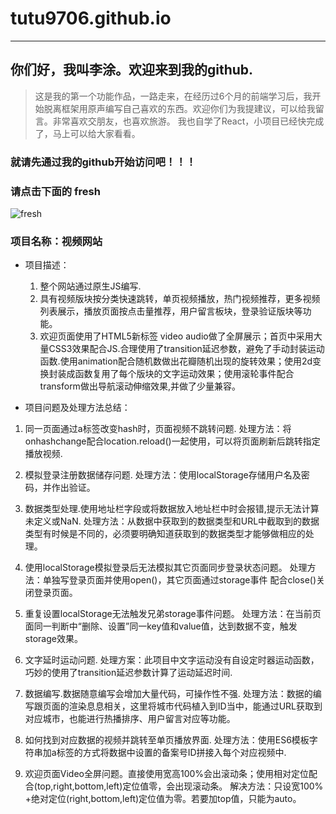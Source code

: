 # tutu9706.github.io
---
## 你们好，我叫李涂。欢迎来到我的github.    

>  这是我的第一个功能作品，一路走来，在经历过6个月的前端学习后，我开始脱离框架用原声编写自己喜欢的东西。欢迎你们为我提建议，可以给我留言。非常喜欢交朋友，也喜欢旅游。
>  我也自学了React，小项目已经快完成了，马上可以给大家看看。

### 就请先通过我的github开始访问吧！！！

### 请点击下面的 fresh
![fresh](https://tutu9706.github.io)

### 项目名称：视频网站
- 项目描述：
	1.  整个网站通过原生JS编写.
	2.  具有视频版块按分类快速跳转，单页视频播放，热门视频推荐，更多视频列表展示，播放页面按点击量推荐，用户留言板块，登录验证版块等功能。
	3.  欢迎页面使用了HTML5新标签 video audio做了全屏展示；首页中采用大量CSS3效果配合JS.合理使用了transition延迟参数，避免了手动封装运动函数.使用animation配合随机数做出花瓣随机出现的旋转效果；使用2d变换封装成函数复用了每个版块的文字运动效果；使用滚轮事件配合transform做出导航滚动伸缩效果,并做了少量兼容。

- 项目问题及处理方法总结：
			
1. 同一页面通过a标签改变hash时，页面视频不跳转问题.
处理方法：将onhashchange配合location.reload()一起使用，可以将页面刷新后跳转指定播放视频.
			
2. 模拟登录注册数据储存问题.
处理方法：使用localStorage存储用户名及密码，并作出验证。
			
3. 数据类型处理.使用地址栏字段或将数据放入地址栏中时会报错,提示无法计算未定义或NaN.
处理方法：从数据中获取到的数据类型和URL中截取到的数据类型有时候是不同的，必须要明确知道获取到的数据类型才能够做相应的处理。

4. 使用localStorage模拟登录后无法模拟其它页面同步登录状态问题。
处理方法：单独写登录页面并使用open()，其它页面通过storage事件	配合close()关闭登录页面。

5. 重复设置localStorage无法触发兄弟storage事件问题。
处理方法：在当前页面同一判断中“删除、设置”同一key值和value值，达到数据不变，触发storage效果。

6. 文字延时运动问题.
处理方案：此项目中文字运动没有自设定时器运动函数，巧妙的使用了transition延迟参数计算了运动延迟时间.

7. 数据编写.数据随意编写会增加大量代码，可操作性不强.
   处理方法：数据的编写跟页面的渲染息息相关，这里将城市代码植入到ID当中，能通过URL获取到对应城市，也能进行热播排序、用户留言对应等功能。

8. 如何找到对应数据的视频并跳转至单页播放界面.
处理方法：使用ES6模板字符串加a标签的方式将数据中设置的备案号ID拼接入每个对应视频中.

9. 欢迎页面Video全屏问题。直接使用宽高100%会出滚动条；使用相对定位配合(top,right,bottom,left)定位值零，会出现滚动条。
解决方法：只设宽100% +绝对定位(right,bottom,left)定位值为零。若要加top值，只能为auto。

